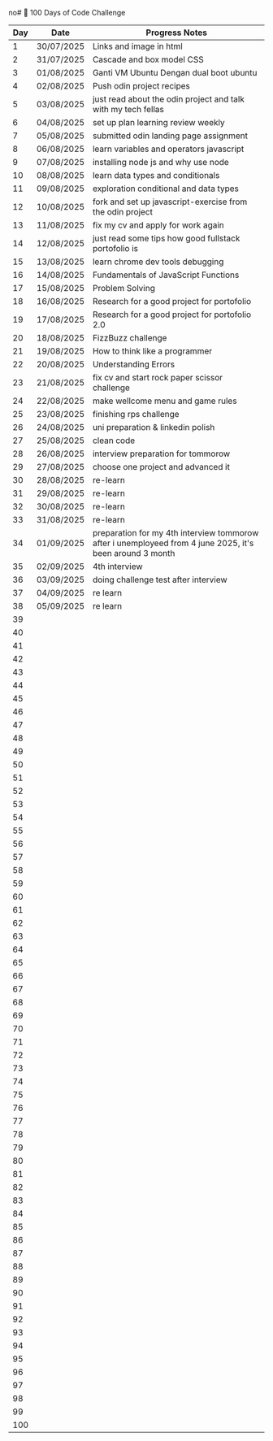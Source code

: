 no# 🚀 100 Days of Code Challenge

| Day | Date       | Progress Notes                |
|----|------------|-------------------------------|
| 1  | 30/07/2025 | Links and image in html        |
| 2  | 31/07/2025 | Cascade and box model CSS      |
| 3  | 01/08/2025 | Ganti VM Ubuntu Dengan dual boot ubuntu|
| 4  | 02/08/2025 | Push odin project recipes      |
| 5  | 03/08/2025 | just read about the odin project and talk with my tech fellas|
| 6  | 04/08/2025 | set up plan learning review weekly|
| 7  | 05/08/2025 | submitted odin landing page assignment|
| 8  | 06/08/2025 | learn variables and operators javascript|
| 9  | 07/08/2025 | installing node js and why use node|
| 10 | 08/08/2025 | learn data types and conditionals|
| 11 | 09/08/2025 | exploration conditional and data types|
| 12 | 10/08/2025 | fork and set up javascript-exercise from the odin project |
| 13 | 11/08/2025 | fix my cv and apply for work again |
| 14 | 12/08/2025 | just read some tips how good fullstack portofolio is |
| 15 | 13/08/2025 | learn chrome dev tools debugging |
| 16 | 14/08/2025 | Fundamentals of JavaScript Functions |
| 17 | 15/08/2025 | Problem Solving                 |
| 18 | 16/08/2025 | Research for a good project for portofolio |
| 19 | 17/08/2025 | Research for a good project for portofolio 2.0 |
| 20 | 18/08/2025 | FizzBuzz challenge |
| 21 | 19/08/2025 | How to think like a programmer |
| 22 | 20/08/2025 | Understanding Errors           |
| 23 | 21/08/2025 | fix cv and start rock paper scissor challenge |
| 24 | 22/08/2025 | make wellcome menu and game rules |
| 25 | 23/08/2025 | finishing rps challenge        |
| 26 | 24/08/2025 | uni preparation & linkedin polish|
| 27 | 25/08/2025 | clean code                     |
| 28 | 26/08/2025 | interview preparation for tommorow |
| 29 | 27/08/2025 | choose one project and advanced it |
| 30 | 28/08/2025 | re-learn                       |
| 31 | 29/08/2025 | re-learn                       |
| 32 | 30/08/2025 | re-learn                       |
| 33 | 31/08/2025 | re-learn                       |
| 34 | 01/09/2025 | preparation for my 4th interview tommorow after i unemployeed from 4 june 2025, it's been around 3 month|
| 35 | 02/09/2025 | 4th interview                  |
| 36 | 03/09/2025 | doing challenge test after interview |
| 37 | 04/09/2025 | re learn |
| 38 | 05/09/2025 | re learn |
| 39  |            |                               |
| 40  |            |                               |
| 41  |            |                               |
| 42  |            |                               |
| 43  |            |                               |
| 44  |            |                               |
| 45  |            |                               |
| 46  |            |                               |
| 47  |            |                               |
| 48  |            |                               |
| 49  |            |                               |
| 50  |            |                               |
| 51  |            |                               |
| 52  |            |                               |
| 53  |            |                               |
| 54  |            |                               |
| 55  |            |                               |
| 56  |            |                               |
| 57  |            |                               |
| 58  |            |                               |
| 59  |            |                               |
| 60  |            |                               |
| 61  |            |                               |
| 62  |            |                               |
| 63  |            |                               |
| 64  |            |                               |
| 65  |            |                               |
| 66  |            |                               |
| 67  |            |                               |
| 68  |            |                               |
| 69  |            |                               |
| 70  |            |                               |
| 71  |            |                               |
| 72  |            |                               |
| 73  |            |                               |
| 74  |            |                               |
| 75  |            |                               |
| 76  |            |                               |
| 77  |            |                               |
| 78  |            |                               |
| 79  |            |                               |
| 80  |            |                               |
| 81  |            |                               |
| 82  |            |                               |
| 83  |            |                               |
| 84  |            |                               |
| 85  |            |                               |
| 86  |            |                               |
| 87  |            |                               |
| 88  |            |                               |
| 89  |            |                               |
| 90  |            |                               |
| 91  |            |                               |
| 92  |            |                               |
| 93  |            |                               |
| 94  |            |                               |
| 95  |            |                               |
| 96  |            |                               |
| 97  |            |                               |
| 98  |            |                               |
| 99  |            |                               |
| 100  |            |                               |

